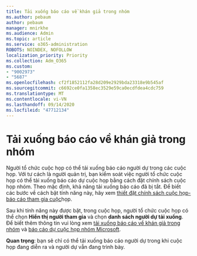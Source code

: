 ```yaml
---
title: Tải xuống báo cáo về khán giả trong nhóm
ms.author: pebaum
author: pebaum
manager: mnirkhe
ms.audience: Admin
ms.topic: article
ms.service: o365-administration
ROBOTS: NOINDEX, NOFOLLOW
localization_priority: Priority
ms.collection: Adm_O365
ms.custom:
- "9002973"
- "5687"
ms.openlocfilehash: cf2f1852112fa28d209e2929bda23318e9b545af
ms.sourcegitcommit: c6692ce0fa1358ec3529e59ca0ecdfdea4cdc759
ms.translationtype: MT
ms.contentlocale: vi-VN
ms.lasthandoff: 09/14/2020
ms.locfileid: "47712134"
---
```

# <a name="download-attendance-reports-in-teams"></a>Tải xuống báo cáo về khán giả trong nhóm

Người tổ chức cuộc họp có thể tải xuống báo cáo người dự trong các cuộc họp. Với tư cách là người quản trị, bạn kiểm soát việc người tổ chức cuộc họp có thể tải xuống báo cáo dự cuộc họp bằng cách đặt chính sách cuộc họp nhóm. Theo mặc định, khả năng tải xuống báo cáo đã bị tắt. Để biết các bước về cách bật tính năng này, hãy xem  [thiết đặt chính sách cuộc họp-báo cáo tham gia cuộc](https://docs.microsoft.com/microsoftteams/meeting-policies-in-teams#meeting-policy-settings---meeting-attendance-report)họp.

Sau khi tính năng này được bật, trong cuộc họp, người tổ chức cuộc họp có thể chọn  **Hiển thị người tham gia**  và chọn  **danh sách người dự tải xuống**. Để biết thêm thông tin vui lòng xem [tải xuống báo cáo về khán giả trong nhóm](https://support.office.com/article/download-attendance-reports-in-teams-ae7cf170-530c-47d3-84c1-3aedac74d310) và [báo cáo dự cuộc họp nhóm Microsoft](https://docs.microsoft.com/microsoftteams/teams-analytics-and-reports/meeting-attendance-report).

**Quan trọng**: bạn sẽ chỉ có thể tải xuống báo cáo người dự trong khi cuộc họp đang diễn ra và người dự vẫn đang trình bày.